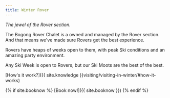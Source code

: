 ```yaml
---
title: Winter Rover
---
```

_The jewel of the Rover section._

The Bogong Rover Chalet is a owned and managed by the Rover section. And that
means we've made sure Rovers get the best experience.

Rovers have heaps of weeks open to them, with peak Ski conditions and an amazing
party environment.

Any Ski Week is open to Rovers, but our Ski Moots are the best of the best.

[How's it work?]({{ site.knowledge }}visiting/visiting-in-winter/#how-it-works)

{% if site.booknow %}
[Book now!]({{ site.booknow }})
{% endif %}
